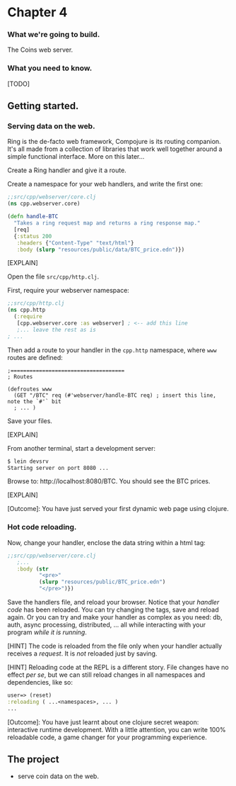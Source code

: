 # Chapter 4

### What we're going to build.

The Coins web server.

### What you need to know.

[TODO]

## Getting started.

### Serving data on the web.

Ring is the de-facto web framework, Compojure is its routing companion. It's all made from a collection of libraries that work well together around a simple functional interface. More on this later...

Create a Ring handler and give it a route.

Create a namespace for your web handlers, and write the first one:
```clj
;;src/cpp/webserver/core.clj
(ns cpp.webserver.core)

(defn handle-BTC
  "Takes a ring request map and returns a ring response map."
  [req]
  {:status 200
   :headers {"Content-Type" "text/html"}
   :body (slurp "resources/public/data/BTC_price.edn")})
```
[EXPLAIN]

Open the file `src/cpp/http.clj`.

First, require your webserver namespace:
```clj
;;src/cpp/http.clj
(ns cpp.http
  (:require
   [cpp.webserver.core :as webserver] ; <-- add this line
   ;... leave the rest as is
; ...
```
Then add a route to your handler in the `cpp.http` namespace, where `www` routes are defined:
```
;====================================
; Routes

(defroutes www
  (GET "/BTC" req (#'webserver/handle-BTC req) ; insert this line, note the `#'` bit
  ; ... )

```
Save your files.

[EXPLAIN]

From another terminal, start a development server:
```sh
$ lein devsrv
Starting server on port 8080 ...
```

Browse to: http://localhost:8080/BTC.
You should see the BTC prices.

[EXPLAIN]

[Outcome]: You have just served your first dynamic web page using clojure.

### Hot code reloading.

Now, change your handler, enclose the data string within a html tag:
```clj
;;src/cpp/webserver/core.clj
   ;...
   :body (str
          "<pre>"
          (slurp "resources/public/BTC_price.edn")
          "</pre>")})
```

Save the handlers file, and reload your browser. Notice that your _handler code_ has been reloaded. You can try changing the tags, save and reload again. Or you can try and make your handler as complex as you need: db, auth, async processing, distributed, ...  all while interacting with your program _while it is running_.

[HINT] The code is reloaded from the file only when your handler actually receives a _request_. It is _not_ reloaded just by saving.

[HINT] Reloading code at the REPL is a different story. File changes have no effect _per se_, but we can still reload changes in all namespaces and dependencies, like so:

```clj
user=> (reset)
:reloading ( ...<namespaces>, ... )
...
```

[Outcome]: You have just learnt about one clojure secret weapon: interactive runtime development. With a little attention, you can write 100% reloadable code, a game changer for your programming experience.


## The project

- serve coin data on the web.
